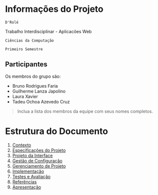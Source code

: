 # Informações do Projeto
`D'Rolé`  

Trabalho Interdisciplinar - Aplicacões Web

`Ciências da Computação`

`Primeiro Semestre`

## Participantes

Os membros do grupo são: 
- Bruno Rodrigues Faria
- Guilherme Lanza Japolino
- Laura Xavier
- Tadeu Ochoa Azevedo Cruz

> Inclua a lista dos membros da equipe com seus nomes completos.

# Estrutura do Documento

1. [Contexto](1-Contexto.md)
2. [Especificações do Projeto](2-Especificação.md)
3. [Projeto da Interface](3-Interface.md)
4. [Gestão de Configuração](4-Gestão-Configuração.md)
5. [Gerenciamento de Projeto](5-Gerenciamento-Projeto.md)
6. [Implementação](6-Implementação.md)
7. [Testes e Avaliação](7-Testes.md)
8. [Referências](8-Referências.md)
9. [Apresentação](9-Apresentação.md)
